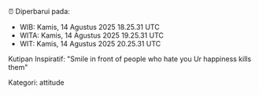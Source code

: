 ⏰ Diperbarui pada:
- WIB: Kamis, 14 Agustus 2025 18.25.31 UTC
- WITA: Kamis, 14 Agustus 2025 19.25.31 UTC
- WIT: Kamis, 14 Agustus 2025 20.25.31 UTC

Kutipan Inspiratif:
"Smile in front of people who hate you Ur happiness kills them"


Kategori: attitude

